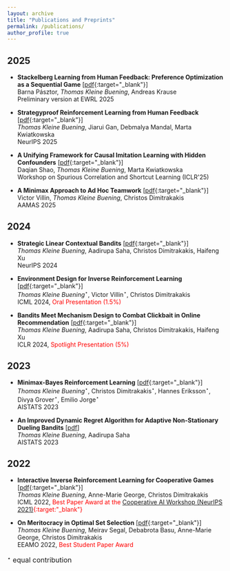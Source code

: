 ```yaml
---
layout: archive
title: "Publications and Preprints"
permalink: /publications/
author_profile: true
---
```




## 2025 

* **Stackelberg Learning from Human Feedback: Preference Optimization as a Sequential Game** [[pdf](https://arxiv.org/pdf/2503.09561){:target="_blank"}] <br /> 
Barna Pásztor, *Thomas Kleine Buening*, Andreas Krause <br />
Preliminary version at EWRL 2025 


* **Strategyproof Reinforcement Learning from Human Feedback** [[pdf](https://arxiv.org/pdf/2503.09561){:target="_blank"}] <br />
*Thomas Kleine Buening*, Jiarui Gan, Debmalya Mandal, Marta Kwiatkowska <br />
NeurIPS 2025 
 
 
* **A Unifying Framework for Causal Imitation Learning with Hidden Confounders** [[pdf](https://arxiv.org/pdf/2502.07656){:target="_blank"}] <br />
Daqian Shao, *Thomas Kleine Buening*, Marta Kwiatkowska <br />
Workshop on Spurious Correlation and Shortcut Learning (ICLR'25)

* **A Minimax Approach to Ad Hoc Teamwork** [[pdf](https://arxiv.org/pdf/2502.02377){:target="_blank"}] <br />
Victor Villin, *Thomas Kleine Buening*, Christos Dimitrakakis <br />
AAMAS 2025

## 2024 


* **Strategic Linear Contextual Bandits** [[pdf](https://arxiv.org/pdf/2503.09561){:target="_blank"}] <br />
*Thomas Kleine Buening*, Aadirupa Saha, Christos Dimitrakakis, Haifeng Xu <br />
NeurIPS 2024


* **Environment Design for Inverse Reinforcement Learning** [[pdf](https://arxiv.org/pdf/2210.14972v3){:target="_blank"}] <br /> 
*Thomas Kleine Buening*$^\star$, Victor Villin$^\star$, Christos Dimitrakakis <br /> 
ICML 2024, <span style="color:red">Oral Presentation (1.5%)</span>

* **Bandits Meet Mechanism Design to Combat Clickbait in Online Recommendation** [[pdf](https://arxiv.org/pdf/2311.15647.pdf){:target="_blank"}] <br />
*Thomas Kleine Buening*, Aadirupa Saha, Christos Dimitrakakis, Haifeng Xu <br />
ICLR 2024, <span style="color:red">Spotlight Presentation (5%)</span>


## 2023 

* **Minimax-Bayes Reinforcement Learning** [[pdf](https://arxiv.org/pdf/2302.10831.pdf){:target="_blank"}] <br /> 
*Thomas Kleine Buening*$^\star$, Christos Dimitrakakis$^\star$, Hannes Eriksson$^\star$, Divya Grover$^\star$, Emilio Jorge$^\star$ <br /> 
AISTATS 2023


* **An Improved Dynamic Regret Algorithm for Adaptive Non-Stationary Dueling Bandits** [[pdf](https://arxiv.org/pdf/2210.14322.pdf)] <br /> 
*Thomas Kleine Buening*, Aadirupa Saha <br />
AISTATS 2023


## 2022


* **Interactive Inverse Reinforcement Learning for Cooperative Games** [[pdf](https://proceedings.mlr.press/v162/buning22a/buning22a.pdf){:target="_blank"}] <br /> 
*Thomas Kleine Buening*, Anne-Marie George, Christos Dimitrakakis <br /> 
ICML 2022, <span style="color:red">Best Paper Award at the [Cooperative AI Workshop (NeurIPS 2021)](https://www.cooperativeai.com/workshop/neurips-2021){:target:"_blank"}</span>


* **On Meritocracy in Optimal Set Selection** [[pdf](https://arxiv.org/pdf/2102.11932.pdf){:target="_blank"}] <br /> 
 *Thomas Kleine Buening*, Meirav Segal, Debabrota Basu, Anne-Marie George, Christos Dimitrakakis <br /> 
EEAMO 2022, <span style="color:red">Best Student Paper Award</span>


<span style="font-size:16px;">$^\star$ equal contribution</span>
